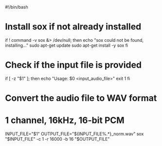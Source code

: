
#!/bin/bash

# Install sox if not already installed
if ! command -v sox &> /dev/null; then
    echo "sox could not be found, installing..."
    sudo apt-get update
    sudo apt-get install -y sox
fi

# Check if the input file is provided
if [ -z "$1" ]; then
    echo "Usage: $0 <input_audio_file>"
    exit 1
fi

# Convert the audio file to WAV format
# 1 channel, 16kHz, 16-bit PCM
INPUT_FILE="$1"
OUTPUT_FILE="${INPUT_FILE%.*}_norm.wav"
sox "$INPUT_FILE" -c 1 -r 16000 -b 16 "$OUTPUT_FILE"
